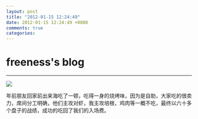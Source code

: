 ```yaml
---
layout: post
title: "2012-01-15 12:24:49"
date: 2012-01-15 12:24:49 +0800
comments: true
categories: 
---
```


# freeness's blog

----------

![](http://okqmqrbgo.bkt.clouddn.com/201201151224491.jpg)

>
年前朋友回家前出来海吃了一顿，吃得一身的烧烤味，因为是自助，大家吃的很卖力，席间分工明确，他们主攻对虾，我主攻培根，鸡肉等一概不吃，最终以六十多个盘子的战绩，成功的吃回了我们的入场费。